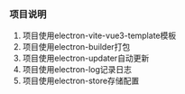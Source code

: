 ### 项目说明

1. 项目使用electron-vite-vue3-template模板
2. 项目使用electron-builder打包
3. 项目使用electron-updater自动更新
4. 项目使用electron-log记录日志
5. 项目使用electron-store存储配置

